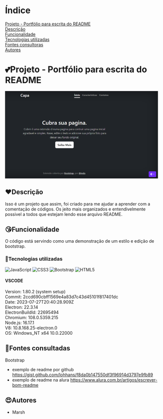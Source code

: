 # Índice

[Projeto - Portfólio para escrita do README](#projeto---portf%C3%B3lio-para-escrita-do-readme)  
[Descrição](#descri%C3%A7%C3%A3o)  
[Funcionalidade](#funcionalidade)  
[Tecnologias utilizadas](#tecnologias-utilizadas)  
[Fontes consultoras](#fontes-consultadas)  
[Autores](#autores)  

# 💕Projeto - Portfólio para escrita do README
![image](img/capa.png)
## ❤️Descrição
Isso é um projeto que assim, foi criado para me ajudar a aprender com a comentação de códigos. Os jeito mais organizados e entendivelmente possivel a todos que estejam lendo esse arquivo README.
## 😘Funcionalidade
O código está servindo como uma demonstração de um estilo e edição de bootstrap.
### 💖Tecnologias utilizadas
![JavaScript](https://img.shields.io/badge/javascript-%23323330.svg?style=for-the-badge&logo=javascript&logoColor=%23F7DF1E) 
![CSS3](https://img.shields.io/badge/css3-%231572B6.svg?style=for-the-badge&logo=css3&logoColor=white)
![Bootstrap](https://img.shields.io/badge/bootstrap-%23563D7C.svg?style=for-the-badge&logo=bootstrap&logoColor=white)
![HTML5](https://img.shields.io/badge/html5-%23E34F26.svg?style=for-the-badge&logo=html5&logoColor=white)
#### VSCODE
Version: 1.80.2 (system setup)  
Commit: 2ccd690cbff1569e4a83d7c43d45101f817401dc  
Date: 2023-07-27T20:40:28.909Z  
Electron: 22.3.14  
ElectronBuildId: 22695494  
Chromium: 108.0.5359.215  
Node.js: 16.17.1  
V8: 10.8.168.25-electron.0  
OS: Windows_NT x64 10.0.22000  
## 🥰Fontes consultadas
Bootstrap
- exemplo de readme por github
https://gist.github.com/lohhans/f8da0b147550df3f96914d3797e9fb89
- exemplo de readme na alura
https://www.alura.com.br/artigos/escrever-bom-readme
## 😍Autores
- Marsh